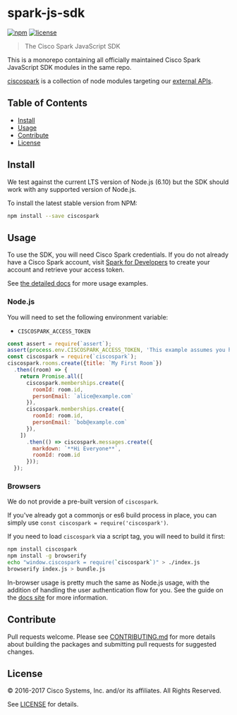 # spark-js-sdk

[![npm](https://img.shields.io/npm/v/ciscospark.svg?maxAge=86400)](https://www.npmjs.com/package/ciscospark)
[![license](https://img.shields.io/github/license/ciscospark/spark-js-sdk.svg)](https://github.com/ciscospark/spark-js-sdk/blob/master/LICENSE)

> The Cisco Spark JavaScript SDK

This is a monorepo containing all officially maintained Cisco Spark JavaScript SDK modules in the same repo.

[ciscospark](/packages/node_modules/ciscospark) is a collection of node modules targeting our [external APIs](https://developers.ciscospark.com).

## Table of Contents

- [Install](#install)
- [Usage](#usage)
- [Contribute](#contribute)
- [License](#license)

## Install

We test against the current LTS version of Node.js (6.10) but the SDK should work with any supported version of Node.js.

To install the latest stable version from NPM:

```bash
npm install --save ciscospark
```

## Usage

To use the SDK, you will need Cisco Spark credentials. If you do not already have a Cisco Spark account, visit
[Spark for Developers](https://developer.ciscospark.com/) to create your account and retrieve your access token.

See [the detailed docs](https://ciscospark.github.io/spark-js-sdk/) for more usage examples.

### Node.js

You will need to set the following environment variable:
- `CISCOSPARK_ACCESS_TOKEN`

```javascript
const assert = require(`assert`);
assert(process.env.CISCOSPARK_ACCESS_TOKEN, 'This example assumes you have set your access token as an environment variable');
const ciscospark = require(`ciscospark`);
ciscospark.rooms.create({title: `My First Room`})
  .then((room) => {
    return Promise.all([
      ciscospark.memberships.create({
        roomId: room.id,
        personEmail: `alice@example.com`
      }),
      ciscospark.memberships.create({
        roomId: room.id,
        personEmail: `bob@example.com`
      }),
    ])
      .then(() => ciscospark.messages.create({
        markdown: `**Hi Everyone**`,
        roomId: room.id
      }));
  });
```

### Browsers

We do not provide a pre-built version of `ciscospark`.

If you've already got a commonjs or es6 build process in place, you can simply
use `const ciscospark = require('ciscospark')`.

If you need to load `ciscospark` via a script tag, you will need to build it first:

```bash
npm install ciscospark
npm install -g browserify
echo "window.ciscospark = require(`ciscospark`)" > ./index.js
browserify index.js > bundle.js
```

In-browser usage is pretty much the same as Node.js usage, with the addition of handling
the user authentication flow for you. See the guide on the
[docs site](https://ciscospark.github.io/spark-js-sdk/guides/browsers/) for more information.

## Contribute

Pull requests welcome. Please see [CONTRIBUTING.md](./CONTRIBUTING.md) for more details about building the packages
and submitting pull requests for suggested changes.

## License

&copy; 2016-2017 Cisco Systems, Inc. and/or its affiliates. All Rights Reserved.

See [LICENSE](LICENSE) for details.
